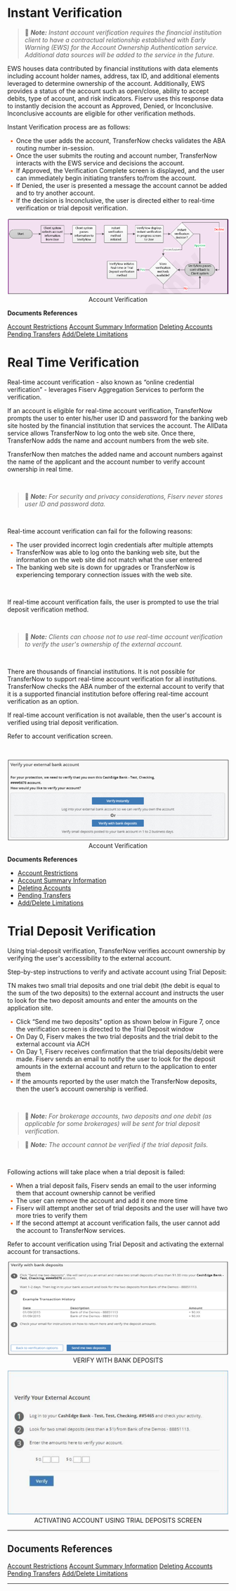 <!--
type: tab
titles: Instant Verification, RealTime Verification, Trail Deposite Verification, RealTime Verification Addition
-->

# Instant Verification

<!-- theme: info -->

> :memo: _**Note:** Instant account verification requires the financial institution client to have a contractual relationship established with Early Warning (EWS) for the Account Ownership Authentication service. Additional data sources will be added to the service in the future._

EWS houses data contributed by financial institutions with data elements including account holder names, address, tax ID, and additional elements leveraged to determine ownership of the account. Additionally, EWS provides a status of the account such as open/close, ability to accept debits, type of account, and risk indicators. Fiserv uses this response data to instantly decision the account as Approved, Denied, or Inconclusive. Inconclusive accounts are eligible for other verification methods.

Instant Verification process are as follows:

<div class="card-body">
<ul>
<li>Once the user adds the account, TransferNow checks validates the ABA routing number in-session.</li>
<li>Once the user submits the routing and account number, TransferNow interacts with the EWS service and decisions the account.</li>
<li>If Approved, the Verification Complete screen is displayed, and the user can immediately begin initiating transfers to/from the account.</li>
<li>If Denied, the user is presented a message the account cannot be added and to try another account.</li>
<li>If the decision is Inconclusive, the user is directed either to real-time verification or trial deposit verification.</li>
</ul>
</div>


<center>

![image](../../assets/images/Instant_Verification.png) <br />
Account Verification

</center>


**Documents References**

[Account Restrictions](?path=docs/acc-to-acc-transfer/Manage-Account/acc-restrictions.md)
[Account Summary Information](?path=docs/acc-to-acc-transfer/Manage-Account/acc-summary.md)
[Deleting Accounts](?path=docs/acc-to-acc-transfer/delete-Acc.md)
[Pending Transfers](?path=docs/fund-transfer/pending-Transfer.md)
[Add/Delete Limitations](?path=docs/acc-to-acc-transfer/Manage-Account/add-del-limitations.md)



<!-- type: tab -->



# Real Time Verification

Real-time account verification - also known as “online credential verification” - leverages Fiserv Aggregation Services to perform the verification.

If an account is eligible for real-time account verification, TransferNow prompts the user to enter his/her user ID and password for the banking web site hosted by the financial institution that services the account. The AllData service allows TransferNow to log onto the web site. Once there, TransferNow adds the name and account numbers from the web site.

TransferNow then matches the added name and account numbers against the name of the applicant and the account number to verify account ownership in real time.

 &nbsp;


<!-- theme: info -->

> :memo: _**Note:** For security and privacy considerations, Fiserv never stores user ID and password data._

 &nbsp;


Real-time account verification can fail for the following reasons:

<div class="card-body">
<ul>
<li>The user provided incorrect login credentials after multiple attempts</li>
<li>TransferNow was able to log onto the banking web site, but the information on the web site did not match what the user entered</li>
<li>The banking web site is down for upgrades or TransferNow is experiencing temporary connection issues with the web site.</li>
</ul>
</div>


 &nbsp;


If real-time account verification fails, the user is prompted to use the trial deposit verification method.

 &nbsp;

<!-- theme: info -->

> :memo: _**Note:** Clients can choose not to use real-time account verification to verify the user's ownership of the external account._

 &nbsp;

There are thousands of financial institutions. It is not possible for TransferNow to support real-time account verification for all institutions. TransferNow checks the ABA number of the external account to verify that it is a supported financial institution before offering real-time account verification as an option.

If real-time account verification is not available, then the user's account is verified using trial deposit verification.

Refer to account verification screen.

 &nbsp;

<center>

![image](../../assets/images/RealTimeVerification.png) <br />
Account Verification

</center>




**Documents References**

- [Account Restrictions](?path=docs/acc-to-acc-transfer/Manage-Account/acc-restrictions.md)
- [Account Summary Information](?path=docs/acc-to-acc-transfer/Manage-Account/acc-summary.md)
- [Deleting Accounts](?path=docs/acc-to-acc-transfer/delete-Acc.md)
- [Pending Transfers](?path=docs/fund-transfer/pending-Transfer.md)
- [Add/Delete Limitations](?path=docs/acc-to-acc-transfer/Manage-Account/add-del-limitations.md)



<!-- type: tab -->



# Trial Deposit Verification

Using trial-deposit verification, TransferNow verifies account ownership by verifying the user's accessibility to the external account.


Step-by-step instructions to verify and activate account using Trial Deposit:

TN makes two small trial deposits and one trial debit (the debit is equal to the sum of the two deposits) to the external account and instructs the user to look for the two deposit amounts and enter the amounts on the application site.

<div class="card-body">
<ul>
<li>Click “Send me two deposits” option as shown below in Figure 7, once the verification screen is directed to the Trial Deposit window</li>
<li>On Day 0, Fiserv makes the two trial deposits and the trial debit to the external account via ACH</li>
<li>On Day 1, Fiserv receives confirmation that the trial deposits/debit were made. Fiserv sends an email to notify the user to look for the deposit amounts in the external account and return to the application to enter them</li>
<li>If the amounts reported by the user match the TransferNow deposits, then the user’s account ownership is verified.</li>
</ul>
</div>


 &nbsp;

<!-- theme: info -->

> :memo: _**Note:** For brokerage accounts, two deposits and one debit (as applicable for some brokerages) will be sent for trial deposit verification._

<!-- theme: info -->

> :memo: _**Note:** The account cannot be verified if the trial deposit fails._

 &nbsp;

Following actions will take place when a trial deposit is failed:

<div class="card-body">
<ul>
<li>When a trial deposit fails, Fiserv sends an email to the user informing them that account ownership cannot be verified</li>
<li>The user can remove the account and add it one more time</li>
<li>Fiserv will attempt another set of trial deposits and the user will have two more tries to verify them</li>
<li>If the second attempt at account verification fails, the user cannot add the account to TransferNow services.</li>
</ul>
</div>

Refer to account verification using Trial Deposit and activating the external account for transactions.

<center>

![image](../../assets/images/verifywithBankDeposits.png) <br />
VERIFY WITH BANK DEPOSITS

</center>               


<center>

![image](../../assets/images/ActivatingAccTrailDepositsscreen.png) <br />
ACTIVATING ACCOUNT USING TRIAL DEPOSITS SCREEN

</center>


---

## Documents References

[Account Restrictions](?path=docs/acc-to-acc-transfer/Manage-Account/acc-restrictions.md)
[Account Summary Information](?path=docs/acc-to-acc-transfer/Manage-Account/acc-summary.md)
[Deleting Accounts](?path=docs/acc-to-acc-transfer/delete-Acc.md)
[Pending Transfers](?path=docs/fund-transfer/pending-Transfer.md)
[Add/Delete Limitations](?path=docs/acc-to-acc-transfer/Manage-Account/add-del-limitations.md)

---

<!-- type: tab-end -->


<style>
    .card-body ul {
        list-style: none;
        padding-left: 20px;
    }
    .card-body ul li::before {
        content: "\2022";
        font-size: 1em;
        color: #f60;
        display: inline-block;
        width: 1em;
        margin-left: -1em;
    }
</style>
